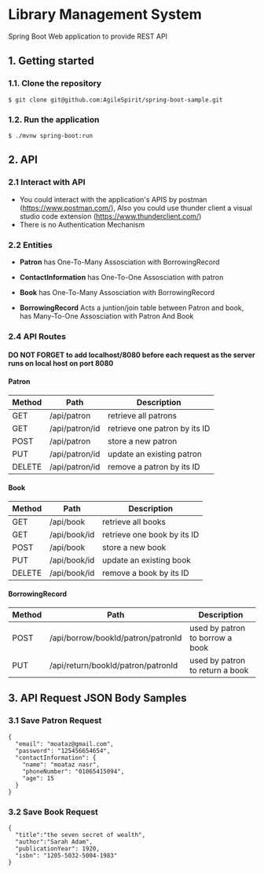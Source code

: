 # Library Management System

Spring Boot Web application to provide REST API

## 1. Getting started

### 1.1. Clone the repository

```
$ git clone git@github.com:AgileSpirit/spring-boot-sample.git
```

### 1.2. Run the application

```
$ ./mvnw spring-boot:run
```

## 2. API

### 2.1 Interact with API

 - You could interact with the application's APIS by postman (https://www.postman.com/), Also you could use thunder client a visual studio code extension (https://www.thunderclient.com/)
 - There is no Authentication Mechanism 

### 2.2 Entities 

- **Patron**	has One-To-Many Assosciation with BorrowingRecord

- **ContactInformation** has One-To-One Assosciation with patron

- **Book**	has One-To-Many Assosciation with BorrowingRecord

- **BorrowingRecord**	Acts a juntion/join table between Patron and book, has Many-To-One Assosciation with Patron And Book

### 2.4 API Routes

#### **DO NOT FORGET** to add localhost/8080 before each request as the server runs on local host on port 8080 

#### Patron

Method | Path             | Description                   |
-------|------------------|-------------------------------|
GET    | /api/patron      | retrieve all patrons      	  |
GET    | /api/patron/id   | retrieve one patron by its ID |
POST   | /api/patron      | store a new patron            |
PUT    | /api/patron/id   | update an existing patron     |
DELETE | /api/patron/id   | remove a patron by its ID     |


#### Book

Method | Path           | Description                 |
-------|----------------|-----------------------------|
GET    | /api/book      | retrieve all books          |
GET    | /api/book/id   | retrieve one book by its ID |
POST   | /api/book      | store a new book            |
PUT    | /api/book/id   | update an existing book     |
DELETE | /api/book/id   | remove a book by its ID     |


#### BorrowingRecord

Method | Path           | Description                                         |
-------|----------------|-----------------------------------------------------|
POST   | /api/borrow/bookId/patron/patronId | used by patron to borrow a book |
PUT    | /api/return/bookId/patron/patronId | used by patron to return a book |

## 3. API Request JSON Body Samples

### 3.1 Save Patron Request

```
{
  "email": "moataz@gmail.com",
  "password": "125456654654",
  "contactInformation": {
    "name": "moataz nasr",
    "phoneNumber": "01065415094",
    "age": 15
  }
}
```

### 3.2 Save Book Request

```
{
  "title":"the seven secret of wealth",
  "author":"Sarah Adam",
  "publicationYear": 1920,
  "isbn": "1205-5032-5004-1983"
}
```
